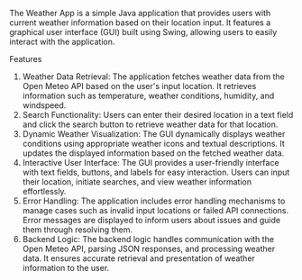 The Weather App is a simple Java application that provides users with current weather information based on their location input. It features a graphical user interface (GUI) built using Swing, allowing users to easily interact with the application.

Features
1. Weather Data Retrieval: The application fetches weather data from the Open Meteo API based on the user's input location. It retrieves information such as temperature, weather conditions, humidity, and windspeed.
2. Search Functionality: Users can enter their desired location in a text field and click the search button to retrieve weather data for that location.
3. Dynamic Weather Visualization: The GUI dynamically displays weather conditions using appropriate weather icons and textual descriptions. It updates the displayed information based on the fetched weather data.
4. Interactive User Interface: The GUI provides a user-friendly interface with text fields, buttons, and labels for easy interaction. Users can input their location, initiate searches, and view weather information effortlessly.
5. Error Handling: The application includes error handling mechanisms to manage cases such as invalid input locations or failed API connections. Error messages are displayed to inform users about issues and guide them through resolving them.
6. Backend Logic: The backend logic handles communication with the Open Meteo API, parsing JSON responses, and processing weather data. It ensures accurate retrieval and presentation of weather information to the user.
